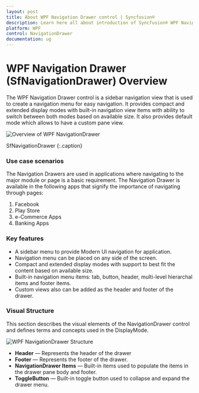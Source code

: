 ```yaml
---
layout: post
title: About WPF Navigation Drawer control | Syncfusion®
description: Learn here all about introduction of Syncfusion® WPF Navigation Drawer (SfNavigationDrawer) control, its elements and more details.
platform: WPF
control: NavigationDrawer
documentation: ug
---
```


# WPF Navigation Drawer (SfNavigationDrawer) Overview

The WPF Navigation Drawer control is a sidebar navigation view that is used to create a navigation menu for easy navigation. It provides compact and extended display modes with built-in navigation view items with ability to switch between both modes based on available size. It also provides default mode which allows to have a custom pane view.

![Overview of WPF NavigationDrawer](overview_images/wpf-navigation-drawer-overview.png) 
                                              
SfNavigationDrawer
{:.caption}

### Use case scenarios

The Navigation Drawers are used in applications where navigating to the major module or page is a basic requirement. The Navigation Drawer is available in the following apps that signify the importance of navigating through pages:

1. Facebook
2. Play Store
3. e-Commerce Apps
4. Banking Apps

### Key features

* A sidebar menu to provide Modern UI navigation for application. 
* Navigation menu can be placed on any side of the screen.
* Compact and extended display modes with support to best fit the content based on available size. 
* Built-in navigation menu items: tab, button, header, multi-level hierarchal items and footer items. 
* Custom views also can be added as the header and footer of the drawer.


### Visual Structure

This section describes the visual elements of the NavigationDrawer control and defines terms and concepts used in the DisplayMode.

![WPF NavigationDrawer Structure](overview_images/wpf-navigation-drawer-structure.png)


* **Header** —  Represents the header of the drawer 
* **Footer** — Represents the footer of the drawer. 
* **NavigationDrawer Items** — Built-in items used to populate the items in the drawer pane body and footer.
* **ToggleButton** — Built-in toggle button used to collapse and expand the drawer menu. 